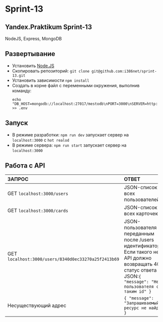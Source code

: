 # Sprint-13
## Yandex.Praktikum Sprint-13

NodeJS, Express, MongoDB

## Развертывание

- Установить [Node.JS](https://nodejs.org/en/)
- Скопировать репозиторий: `git clone git@github.com:i386net/sprint-13.git`
- Установить зависимости `npm install`
- Создать в корне файл с переменными окружения, выполнив команду:
    ```shell script
    echo "DB_HOST=mongodb://localhost:27017/mestodb\nPORT=3000\nSERVER=http://localhost\nUSER_ID=1111111\n" >> .env
   ```

## Запуск

- В режиме разработки: `npm run dev` запускает сервер на `localhost:3000` с `hot realod`
- В режиме сервера: `npm run start` запускает сервер на `localhost:3000`

## Работа с API

| ЗАПРОС | ОТВЕТ | 
| :---         |     :---       |  
| GET `localhost:3000/users`   | JSON-список всех пользователей     |
| GET `localhost:3000/cards`     | JSON-список всех карточек       | 
| GET `localhost:3000/users/8340d0ec33270a25f2413b69`     | JSON-пользователя с переданным после /users идентификатором. Если такого нет, API должно возвращать 404 статус ответа и JSON:`{ "message": "Нет пользователя с таким id" }`       | 
| Несуществующий адрес     | `{ "message": "Запрашиваемый ресурс не найден" }`       | 
